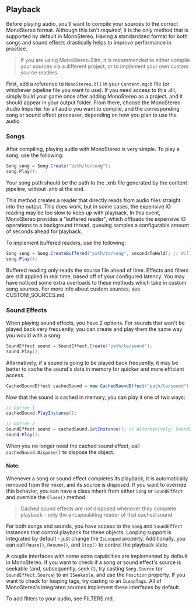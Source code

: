 ## Playback
Before playing audio, you'll want to compile your sources to the correct MonoStereo format. Although this isn't *required*, it is the only method that is supported by default in MonoStereo. Having a standardized format for both songs and sound effects drastically helps to improve performance in practice.
> If you are using MonoStereo.Slim, it is recommended to either compile your sources via a different project, or to implement your own custom source readers.

First, add a reference to `MonoStereo.dll` in your `Content.mgcb` file (or whichever pipeline file you want to use). If you need access to this .dll, simply build your game once after adding MonoStereo as a project, and it should appear in your output folder. From there, choose the MonoStereo Audio Importer for all audio you want to compile, and the corresponding song or sound effect processor, depending on how you plan to use the audio.

### Songs
After compiling, playing audio with MonoStereo is very simple. To play a song, use the following:
```cs
Song song = Song.Create("path/to/song");
song.Play();
```
Your song path should be the path to the .xnb file generated by the content pipeline, without .xnb at the end. 

This method creates a reader that directly reads from audio files straight into the output. This does work, but in some cases, the expensive IO reading may be too slow to keep up with playback. In this event, MonoStereo provides a "buffered reader", which offloads the expensive IO operations to a background thread, queuing samples a configurable amount of seconds ahead for playback.

To implement buffered readers, use the following:
```cs
Song song = Song.CreateBuffered("path/to/song", secondsToHold); // Will read secondsToHold seconds ahead of the playback and queue the samples.
song.Play();
```
Buffered reading only reads the source file ahead of time. Effects and filters are still applied in real time, based off of your configured latency.
You may have noticed some extra overloads to these methods which take in custom song sources. For more info about custom sources, see CUSTOM_SOURCES.md.

### Sound Effects
When playing sound effects, you have 2 options. For sounds that won't be played back very frequently, you can create and play them the same way you would with a song.
```cs
SoundEffect sound = SoundEffect.Create("path/to/sound");
sound.Play();
```
Alternatively, if a sound is going to be played back frequently, it may be better to cache the sound's data in memory for quicker and more efficient access.
```cs
CachedSoundEffect cachedSound = new CachedSoundEffect("path/to/sound");
```
Now that the sound is cached in memory, you can play it one of two ways:
```cs
// Option 1
cachedSound.PlayInstance();

// Option 2
SoundEffect sound = cachedSound.GetInstance(); // Alternatively: SoundEffect.Create(cachedSound);
sound.Play();
```
When you no longer need the cached sound effect, call `cachedSound.Dispose()` to dispose the object.

#### Note:
Whenever a song or sound effect completes its playback, it is automatically removed from the mixer, and its source is disposed. If you want to override this behavior, you can have a class inherit from either `Song` or `SoundEffect` and override the `Close()` method.
> Cached sound effects are not disposed whenever they complete playback - only the encapsulating reader of that cached sound.

For both songs and sounds, you have access to the `Song` and `SoundEffect` instances that control playback for these objects. Looping support is integrated by default - just change the `IsLooped` property. Additionally, you can call `Pause()`, `Resume()`, and `Stop()` to control the playback state.

A couple interfaces with some extra capabilties are implemented by default in MonoStereo. If you want to check if a song or sound effect's source is seekable (and, subsequently, seek it), try casting `Song.Source` (or `SoundEffect.Source`) to an `ISeekable`, and use the `Position` property. If you want to check for looping tags, try casting to an `ILoopTags`. All of MonoStereo's integrated sources implement these interfaces by default.

To add filters to your audio, see FILTERS.md.